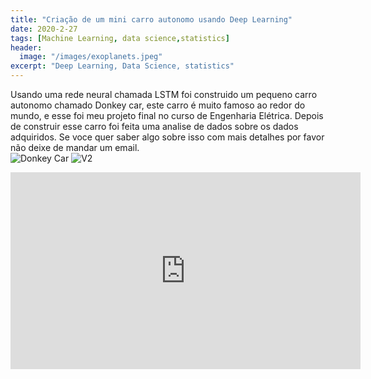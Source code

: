 ```yaml
---
title: "Criação de um mini carro autonomo usando Deep Learning"
date: 2020-2-27
tags: [Machine Learning, data science,statistics]
header:
  image: "/images/exoplanets.jpeg"
excerpt: "Deep Learning, Data Science, statistics"
---
```


Usando uma rede neural chamada LSTM foi construido um pequeno carro autonomo chamado Donkey car, este carro é muito famoso ao redor do mundo, e esse foi meu projeto final no curso de Engenharia Elétrica.
Depois de construir esse carro foi feita uma analise de dados sobre os dados adquiridos.
Se voce quer saber algo sobre isso com mais detalhes por favor não deixe de mandar um email. <br>
<img src="{{ site.url }}{{ site.baseurl }}/images/donkeycar.jpg" alt="Donkey Car">
<img src="{{ site.url }}{{ site.baseurl }}/images/donkeycar2.jpg" alt="V2">

<iframe width="560" height="315" src="https://www.youtube.com/embed/uaUTG_ANExI" frameborder="0" allow="accelerometer; autoplay; encrypted-media; gyroscope; picture-in-picture" allowfullscreen></iframe>

